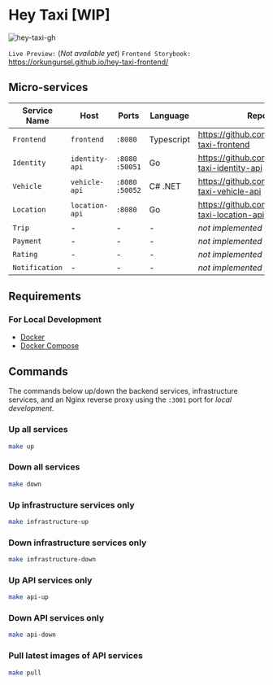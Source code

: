 # Hey Taxi [WIP]

![hey-taxi-gh](https://user-images.githubusercontent.com/288159/168375490-ce3e975d-c802-4987-b42a-df2496e0264f.png)

`Live Preview:` (*Not available yet*)
`Frontend Storybook:` https://orkungursel.github.io/hey-taxi-frontend/

## Micro-services

  | Service Name   | Host           | Ports            | Language   | Repository          |
  | ------------   | -------------- | ---------------- | ---------- | ------------------- |
  | `Frontend`     | `frontend`     | `:8080`          | Typescript | https://github.com/orkungursel/hey-taxi-frontend |
  | `Identity`     | `identity-api` | `:8080` `:50051` | Go         | https://github.com/orkungursel/hey-taxi-identity-api |
  | `Vehicle`      | `vehicle-api`  | `:8080` `:50052` | C# .NET    | https://github.com/orkungursel/hey-taxi-vehicle-api |
  | `Location`     | `location-api` | `:8080`          | Go         | https://github.com/orkungursel/hey-taxi-location-api |
  | `Trip`         | -              | -                | -          | *not implemented yet* |
  | `Payment`      | -              | -                | -          | *not implemented yet* |
  | `Rating`       | -              | -                | -          | *not implemented yet* |
  | `Notification` | -              | -                | -          | *not implemented yet* |

## Requirements
### For Local Development
  - [Docker](https://www.docker.com/)
  - [Docker Compose](https://docs.docker.com/compose/install/)

## Commands

The commands below up/down the backend services, infrastructure services, and an Nginx reverse proxy using the `:3001` port for *local development*.

### Up all services

```bash
make up
```

### Down all services

```bash
make down
```

### Up infrastructure services only

```bash
make infrastructure-up
```

### Down infrastructure services only

```bash
make infrastructure-down
```

### Up API services only

```bash
make api-up
```

### Down API services only

```bash
make api-down
```

### Pull latest images of API services

```bash
make pull
```